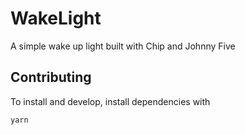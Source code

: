 # WakeLight

A simple wake up light built with Chip and Johnny Five

## Contributing
To install and develop, install dependencies with
```
yarn
```
